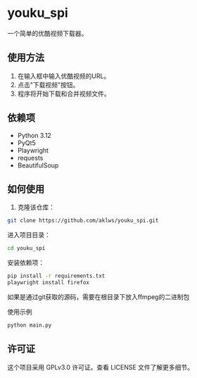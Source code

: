 # youku_spi

一个简单的优酷视频下载器。

## 使用方法

1. 在输入框中输入优酷视频的URL。
2. 点击"下载视频"按钮。
3. 程序将开始下载和合并视频文件。

## 依赖项

- Python 3.12
- PyQt5
- Playwright
- requests
- BeautifulSoup

## 如何使用

1. 克隆该仓库：

```bash
git clone https://github.com/aklws/youku_spi.git
```

进入项目目录：
```bash
cd youku_spi
```
安装依赖项：
```bash
pip install -r requirements.txt
playwright install firefox
```
如果是通过git获取的源码，需要在根目录下放入ffmpeg的二进制包

使用示例
```python
python main.py
```

## 许可证
这个项目采用 GPLv3.0 许可证。查看 LICENSE 文件了解更多细节。
